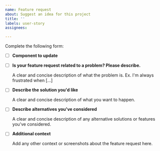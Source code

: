 ```yaml
---
name: Feature request
about: Suggest an idea for this project
title: ''
labels: user-story
assignees: 

---
```

<!--This is a rough start, I am not sure what information we would want to collect to ensure the issue clear-->
<!--I expect that we will create more templates and receive feedback about what template should be created-->

Complete the following form:

- [ ] **Component to update**
- [ ] **Is your feature request related to a problem? Please describe.**

    A clear and concise description of what the problem is. Ex. I'm always frustrated when [...]

- [ ] **Describe the solution you'd like**

    A clear and concise description of what you want to happen.

- [ ] **Describe alternatives you've considered**

    A clear and concise description of any alternative solutions or features you've considered.

- [ ] **Additional context**

    Add any other context or screenshots about the feature request here.
